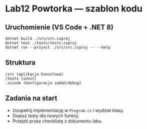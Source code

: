 # Lab12 Powtorka — szablon kodu

## Uruchomienie (VS Code + .NET 8)
```pwsh
dotnet build ./src/src.csproj
dotnet test ./tests/tests.csproj
dotnet run --project ./src/src.csproj -- --help
```

## Struktura
```
/src (aplikacja konsolowa)
/tests (xUnit)
.vscode (konfiguracja zadań/debug)
```

## Zadania na start
- Uzupełnij implementację w `Program.cs` i wydziel klasy.
- Dopisz testy dla nowych funkcji.
- Przejdź przez checklistę z dokumentu labu.
